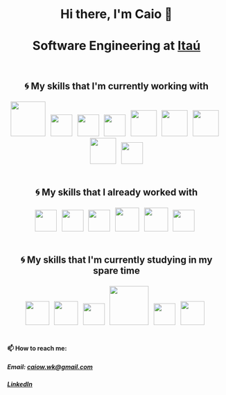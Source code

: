# <div align=center>Hi there, I'm Caio 👋</div>
# <div align=center>Software Engineering at [Itaú](https://www.itau.com.br/?utm_source=google&utm_medium=cpc&utm_campaign=vs-pf-atatdfer-nsttnl-traf-itau&utm_content=af003-google-gog-ca027-nd-cpc-cros-nd-marca-nd-inse-vsatatd00061)</div> <br/>

## <div align=center>:cyclone: My skills that I'm currently working with</div>
### <div align=center> <img src="https://upload.wikimedia.org/wikipedia/commons/thumb/5/5c/AWS_Simple_Icons_AWS_Cloud.svg/1024px-AWS_Simple_Icons_AWS_Cloud.svg.png" width='80' /> &nbsp; <img src="https://cdn.freebiesupply.com/logos/large/2x/kotlin-1-logo-png-transparent.png"  width=50 /> &nbsp; <img src="https://www.bairesdev.com/wp-content/uploads/2021/05/terraform-icon.svg" width=50 /> &nbsp; <img src="https://cncf-branding.netlify.app/img/projects/argo/icon/color/argo-icon-color.png" width=50 /> &nbsp; <img src="https://uxwing.com/wp-content/themes/uxwing/download/10-brands-and-social-media/lambda.png" width=60 /> &nbsp; <img src="https://cdn.iconscout.com/icon/free/png-512/social-275-116309.png" width=60 /> &nbsp;  <img src="https://cdn3.iconfinder.com/data/icons/logos-and-brands-adobe/512/267_Python-512.png" width=60 /> &nbsp; <img src="https://miro.medium.com/max/1400/1*UlcrcIvTwuRqIh4Vfp3r2w.png" width=60 /> &nbsp; <img src='https://cdn.worldvectorlogo.com/logos/postgresql.svg' width='50' /> </div><br/>

## <div align=center>:cyclone: My skills that I already worked with</div>
### <div align=center> <img src='https://seeklogo.com/images/N/nestjs-logo-09342F76C0-seeklogo.com.png' width='50' /> &nbsp;  <img src='https://upload.wikimedia.org/wikipedia/commons/thumb/4/4c/Typescript_logo_2020.svg/512px-Typescript_logo_2020.svg.png' width='50' /> &nbsp;  <img src='https://cdn.iconscout.com/icon/free/png-512/google-cloud-2038785-1721675.png' width='50' /> &nbsp; <img src="https://upload.wikimedia.org/wikipedia/commons/thumb/9/95/Vue.js_Logo_2.svg/555px-Vue.js_Logo_2.svg.png" width='55' /> &nbsp;  <img src='https://avatars2.githubusercontent.com/u/1335026?v=3&s=400' width='55' /> &nbsp;    <img src='https://upload.wikimedia.org/wikipedia/commons/thumb/e/e9/Jenkins_logo.svg/1200px-Jenkins_logo.svg.png' width='50' /> &nbsp;  </div><br/>

## <div align=center>:cyclone: My skills that I'm currently studying in my spare time</div>
### <div align=center>  <img src='https://seeklogo.com/images/R/react-logo-7B3CE81517-seeklogo.com.png' width='55' /> &nbsp; <img src='https://assets.vercel.com/image/upload/v1607554385/repositories/next-js/next-logo.png' width='55' /> &nbsp;     <img src='https://raw.githubusercontent.com/styled-components/brand/master/styled-components.png' width='50' /> &nbsp;   <img src="https://dwglogo.com/wp-content/uploads/2017/08/Go_logo_aqua.png" width=90 /> &nbsp;  <img src='https://seeklogo.com/images/N/nodejs-logo-FBE122E377-seeklogo.com.png' width='50' />  &nbsp;  <img src='https://img.icons8.com/color/452/mongodb.png' width='55' /> &nbsp;  </div><br/>


<!--
<p align=center>🤔 I’m looking for help with ...</div>
<p align=center></div><br/>
-->

#### 📫 How to reach me:
##### Email: caiow.wk@gmail.com
##### [LinkedIn](https://www.linkedin.com/in/caiofernandes00/)
